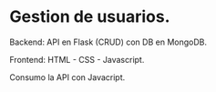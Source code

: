 # Gestion de usuarios.

Backend: API en Flask (CRUD) con DB en MongoDB.   

Frontend: HTML - CSS - Javascript.   

Consumo la API con Javacript.   
